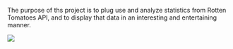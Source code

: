 The purpose of ths project is to plug use and analyze statistics from Rotten Tomatoes API, and to display that data in an interesting and entertaining manner.



<img src="http://www.userlogos.org/files/logos/jumpordie/rottentomatoes_03.png">
